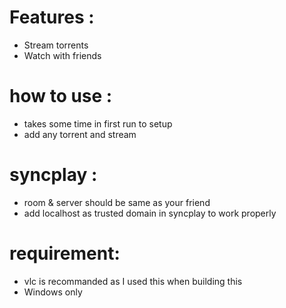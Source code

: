 # Features :
- Stream torrents
- Watch with friends


# how to use :
- takes some time in first run to setup
- add any torrent and stream

# syncplay : 
- room & server should be same as your friend
- add localhost as trusted domain in syncplay to work properly

# requirement:
- vlc is recommanded as I used this when building this
- Windows only
